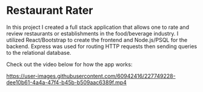 # Restaurant Rater
In this project I created a full stack application that allows one to rate and review restaurants or establishments in the food/beverage industry. 
I utilized React/Bootstrap to create the frontend and Node.js/PSQL for the backend. Express was used for routing HTTP requests then sending queries 
to the relational database.

Check out the video below for how the app works:






https://user-images.githubusercontent.com/60942416/227749228-dee10b61-4a4a-47f4-b45b-b509aac6389f.mp4

